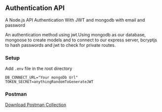 ## Authentication API
A Node.js API Authentication With JWT and mongodb with email and password

An authentication method using jwt.Using mongodb as our database, mongoose to create models and to connect to our express server, bcryptjs to hash passwords and jwt to check for private routes.

### Setup
Add `.env` file in the root directory

```
DB_CONNECT_URL="Your mongoDb Url"
TOKEN_SECRET=anythingRandomToGenerateJWT
```

### Postman
[Download Postman Collection](https://github.com/Amitpatil215/Authentication-API/files/7149524/Auth.API.Dev.Ed.postman_collection.zip)